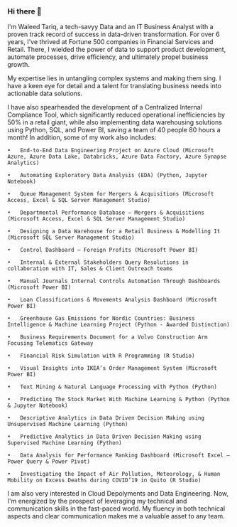 ### Hi there 👋

<!--
**Waleed-T/Waleed-T** is a ✨ _special_ ✨ repository because its `README.md` (this file) appears on your GitHub profile.

Here are some ideas to get you started:

- 🔭 I’m currently working on ...
- 🌱 I’m currently learning ...
- 👯 I’m looking to collaborate on ...
- 🤔 I’m looking for help with ...
- 💬 Ask me about ...
- 📫 How to reach me: ...
- 😄 Pronouns: ...
- ⚡ Fun fact: ...
-->


I'm Waleed Tariq, a tech-savyy Data and an IT Business Analyst with a proven track record of success in data-driven transformation.  For over 6 years, I've thrived at Fortune 500 companies in Financial Services and Retail.  There, I wielded the power of data to support product development, automate processes, drive efficiency, and ultimately propel business growth.

My expertise lies in untangling complex systems and making them sing.  I have a keen eye for detail and a talent for translating business needs into actionable data solutions.

I have also spearheaded the development of a Centralized Internal Compliance Tool, which significantly reduced operational inefficiencies by 50% in a retail giant, while also implementing data warehousing solutions using Python, SQL, and Power BI, saving a team of 40 people 80 hours a month! In addition, some of my work also includes:

    •	End-to-End Data Engineering Project on Azure Cloud (Microsoft Azure, Azure Data Lake, Databricks, Azure Data Factory, Azure Synapse Analytics)

    •	Automating Exploratory Data Analysis (EDA) (Python, Jupyter Notebook)

    •	Queue Management System for Mergers & Acquisitions (Microsoft Access, Excel & SQL Server Management Studio)

    •	Departmental Performance Database – Mergers & Acquisitions (Microsoft Access, Excel & SQL Server Management Studio)
  
    •	Designing a Data Warehouse for a Retail Business & Modelling It (Microsoft SQL Server Management Studio)
  
    •	Control Dashboard – Foreign Profits (Microsoft Power BI)
    
    •	Internal & External Stakeholders Query Resolutions in collaboration with IT, Sales & Client Outreach teams
    
    •	Manual Journals Internal Controls Automation Through Dashboards (Microsoft Power BI)
  
    •	Loan Classifications & Movements Analysis Dashboard (Microsoft Power BI)
    
    •	Greenhouse Gas Emissions for Nordic Countries: Business Intelligence & Machine Learning Project (Python - Awarded Distinction)
    
    •	Business Requirements Document for a Volvo Construction Arm Focusing Telematics Gateway
    
    •	Financial Risk Simulation with R Programming (R Studio)
    
    •	Visual Insights into IKEA’s Order Management System (Microsoft Power BI)
    
    •	Text Mining & Natural Language Processing with Python (Python)
    
    •	Predicting The Stock Market With Machine Learning & Python (Python & Jupyter Notebook)
    
    •	Descriptive Analytics in Data Driven Decision Making using Unsupervised Machine Learning (Python)
    
    •	Predictive Analytics in Data Driven Decision Making using Supervised Machine Learning (Python)
  
    •	Data Analysis for Performance Ranking Dashboard (Microsoft Excel – Power Query & Power Pivot)
  
    •	Investigating the Impact of Air Pollution, Meteorology, & Human Mobility on Excess Deaths during COVID’19 in Quito (R Studio)

I am also very interested in Cloud Depolyments and Data Engineering. Now, I'm energized by the prospect of leveraging my technical and communication skills in the fast-paced world. My fluency in both technical aspects and clear communication makes me a valuable asset to any team.
